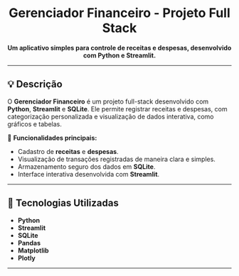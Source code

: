 <h1 align="center">Gerenciador Financeiro - Projeto Full Stack</h1>

<p align="center">
  <strong>Um aplicativo simples para controle de receitas e despesas, desenvolvido com Python e Streamlit.</strong>
</p>

---

## 💡 Descrição

O **Gerenciador Financeiro** é um projeto full-stack desenvolvido com **Python**, **Streamlit** e **SQLite**. Ele permite registrar receitas e despesas, com categorização personalizada e visualização de dados interativa, como gráficos e tabelas.

🔑 **Funcionalidades principais:**
- Cadastro de **receitas** e **despesas**.
- Visualização de transações registradas de maneira clara e simples.
- Armazenamento seguro dos dados em **SQLite**.
- Interface interativa desenvolvida com **Streamlit**.

---

## 🔧 Tecnologias Utilizadas

- **Python**
- **Streamlit**
- **SQLite**
- **Pandas**
- **Matplotlib**
- **Plotly**

---

